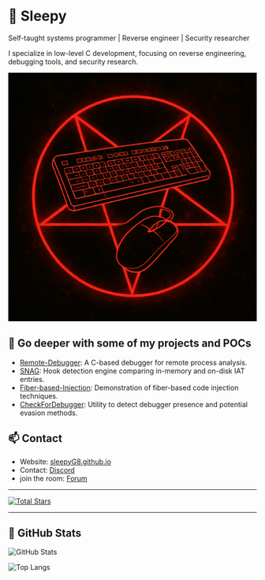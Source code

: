 # 🧠 Sleepy

Self-taught systems programmer | Reverse engineer | Security researcher

I specialize in low-level C development, focusing on reverse engineering, debugging tools, and security research.

![View the PDF Document](E56F9B52-67F8-48F3-97DD-8EC7DD45806F.png)

## 🔧 Go deeper with some of my projects and POCs

- [Remote-Debugger](https://github.com/sleepyG8/Remote-Debugger): A C-based debugger for remote process analysis.
- [SNAG](https://github.com/sleepyG8/SNAG): Hook detection engine comparing in-memory and on-disk IAT entries.
- [Fiber-based-Injection](https://github.com/sleepyG8/Fiber-based-Injection): Demonstration of fiber-based code injection techniques.
- [CheckForDebugger](https://github.com/sleepyG8/CheckForDebugger): Utility to detect debugger presence and potential evasion methods.

## 📫 Contact

- Website: [sleepyG8.github.io](https://sleepyG8.github.io)
- Contact: [Discord](https://discord.gg/jCjGgvuM)
- join the room: [Forum](https://coinzh.in/forum)

---

[![Total Stars](https://img.shields.io/github/stars/sleepyG8?affiliations=OWNER&style=flat-square)](https://github.com/sleepyG8?tab=repositories)

---

## 🧰 GitHub Stats

![GitHub Stats](https://github-readme-stats.vercel.app/api?username=sleepyG8&show_icons=true&theme=github_dark)

![Top Langs](https://github-readme-stats.vercel.app/api/top-langs/?username=sleepyG8&layout=compact&theme=github_dark)

